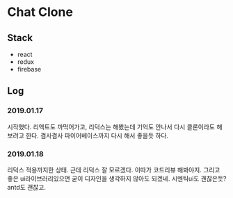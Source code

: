 # Chat Clone 

## Stack
- react
- redux
- firebase

## Log
### 2019.01.17
시작했다. 리액트도 까먹어가고, 리덕스는 해봤는데 기억도 안나서 다시 클론이라도 해보려고 한다. 겸사겸사 파이어베이스까지 다시 해서 좋을듯 하다.

### 2019.01.18
리덕스 적용까지한 상태. 근데 리덕스 잘 모르겠다. 이따가 코드리뷰 해봐야지. 그리고 좋은 ui라이브러리있으면 굳이 디자인을 생각하지 않아도 되겠네. 시멘틱ui도 괜찮은듯? antd도 괜찮고.
